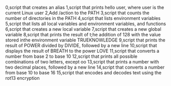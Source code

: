 0,script that creates an alias
1,script that prints hello user, where user is the current Linux user
2,Add /action to the PATH
3,script that counts the number of directories in the PATH
4,script that lists environment variables
5,script that lists all local variables and environment variables, and functions
6,script that creates a new local variable
7,script that creates a new global variable
8,script that prints the result of t;he addition of 128 with the value stored inthe environment variable TRUEKNOWLEDGE
9,script that prints the result of POWER divided by DIVIDE, followed by a new line
10,script that displays the result of BREATH to the power LOVE
11,script that converts a number from base 2 to base 10
12,script that prints all possible combinations of two letters, except oo
13,script that prints a number with two decimal places, followed by a new line
14,script that converts a number from base 10 to base 16
15,script that encodes and decodes text using the rot13 encryption
